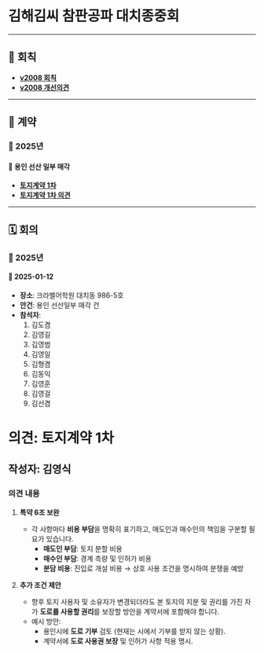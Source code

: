 # 김해김씨 참판공파 대치종중회

---

## 📜 회칙
- [**v2008 회칙**](회칙/v2008_김해김씨_참판공파_대치종중회_회칙.md)  
- [**v2008 개선의견**](회칙/v2008_개선의견.md)  

---

## 📝 계약
### 📅 2025년
#### 🔹 용인 선산 일부 매각
- [**토지계약 1차**](계약/용인_선산일부_매각/토지계약_1차.md)
- [**토지계약 1차 의견**](계약/용인_선산일부_매각/토지계약_1차_의견.md)

---

## 🗓️ 회의
### 📅 2025년
#### 🔹 **2025-01-12**
- **장소**: 크라벨어학원 대치동 986-5호  
- **안건**: 용인 선산일부 매각 건
- **참석자**:  
  1. 김도겸  
  2. 김영길  
  3. 김영범  
  4. 김영일  
  5. 김형겸  
  6. 김동익  
  7. 김영훈
  8. 김영걸  
  9. 김선겸  



# 의견: 토지계약 1차

## 작성자: 김영식

### 의견 내용
1. **특약 6조 보완**  
   - 각 사항마다 **비용 부담**을 명확히 표기하고, 매도인과 매수인의 책임을 구분할 필요가 있습니다.  
     - **매도인 부담**: 토지 분할 비용  
     - **매수인 부담**: 경계 측량 및 인허가 비용  
     - **분담 비용**: 진입로 개설 비용 → 상호 사용 조건을 명시하여 분쟁을 예방  

2. **추가 조건 제안**  
   - 향후 토지 사용자 및 소유자가 변경되더라도 본 토지의 지분 및 권리를 가진 자가 **도로를 사용할 권리**를 보장할 방안을 계약서에 포함해야 합니다.  
   - 예시 방안:  
     - 용인시에 **도로 기부** 검토 (현재는 시에서 기부를 받지 않는 상황).  
     - 계약서에 **도로 사용권 보장** 및 인허가 사항 적용 명시.
